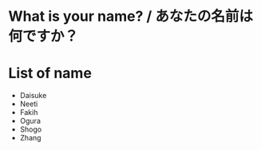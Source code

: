 # What is your name? / あなたの名前は何ですか？

# List of name
- Daisuke
- Neeti
- Fakih
- Ogura
- Shogo
- Zhang